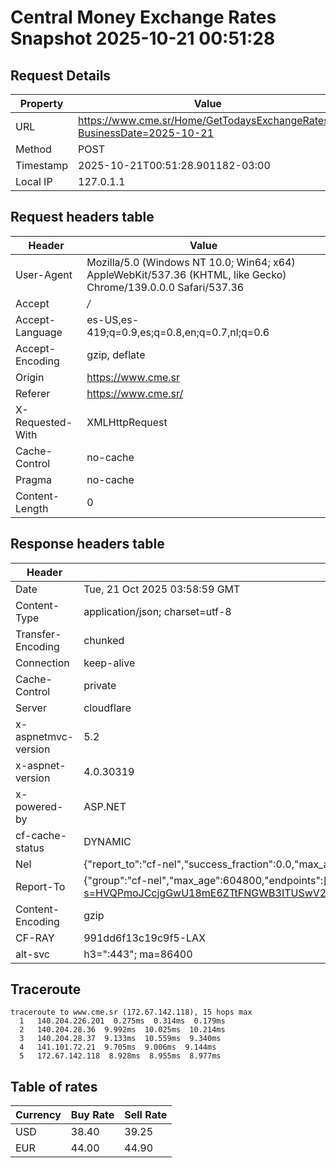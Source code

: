 # Central Money Exchange Rates Snapshot 2025-10-21 00:51:28
## Request Details

| Property | Value |
|----------|-------|
| URL | https://www.cme.sr/Home/GetTodaysExchangeRates/?BusinessDate=2025-10-21 |
| Method | POST |
| Timestamp | 2025-10-21T00:51:28.901182-03:00 |
| Local IP | 127.0.1.1 |
    
## Request headers table

| Header | Value |
|--------|-------|
| User-Agent | Mozilla/5.0 (Windows NT 10.0; Win64; x64) AppleWebKit/537.36 (KHTML, like Gecko) Chrome/139.0.0.0 Safari/537.36 |
| Accept | */* |
| Accept-Language | es-US,es-419;q=0.9,es;q=0.8,en;q=0.7,nl;q=0.6 |
| Accept-Encoding | gzip, deflate |
| Origin | https://www.cme.sr |
| Referer | https://www.cme.sr/ |
| X-Requested-With | XMLHttpRequest |
| Cache-Control | no-cache |
| Pragma | no-cache |
| Content-Length | 0 |

    
## Response headers table
| Header | Value |
|--------|-------|
| Date | Tue, 21 Oct 2025 03:58:59 GMT |
| Content-Type | application/json; charset=utf-8 |
| Transfer-Encoding | chunked |
| Connection | keep-alive |
| Cache-Control | private |
| Server | cloudflare |
| x-aspnetmvc-version | 5.2 |
| x-aspnet-version | 4.0.30319 |
| x-powered-by | ASP.NET |
| cf-cache-status | DYNAMIC |
| Nel | {"report_to":"cf-nel","success_fraction":0.0,"max_age":604800} |
| Report-To | {"group":"cf-nel","max_age":604800,"endpoints":[{"url":"https://a.nel.cloudflare.com/report/v4?s=HVQPmoJCcjgGwU18mE6ZTtFNGWB3ITUSwV21%2FGlrANfLP51XvKMJ8nMveJs%2FLmfW7cHwM3PS0GKj7QA%2FjnLn6X%2BvBzsPZ%2F8Zagk%3D"}]} |
| Content-Encoding | gzip |
| CF-RAY | 991dd6f13c19c9f5-LAX |
| alt-svc | h3=":443"; ma=86400 |

## Traceroute 

```
traceroute to www.cme.sr (172.67.142.118), 15 hops max
  1   140.204.226.201  0.275ms  0.314ms  0.179ms 
  2   140.204.28.36  9.992ms  10.025ms  10.214ms 
  3   140.204.28.37  9.133ms  10.559ms  9.340ms 
  4   141.101.72.21  9.705ms  9.006ms  9.144ms 
  5   172.67.142.118  8.928ms  8.955ms  8.977ms 

```


## Table of rates

| Currency | Buy Rate | Sell Rate |
|----------|----------|-----------|
| USD | 38.40 | 39.25 |
| EUR | 44.00 | 44.90 |
